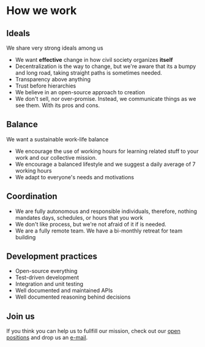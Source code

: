 # How we work

## Ideals

We share very strong ideals among us

- We want **effective** change in how civil society organizes **itself**
- Decentralization is the way to change, but we're aware that its a bumpy and long road, taking straight paths is sometimes needed.
- Transparency above anything
- Trust before hierarchies
- We believe in an open-source approach to creation
- We don't sell, nor over-promise. Instead, we communicate things as we see them. With its pros and cons.

## Balance

We want a sustainable work-life balance

- We encourage the use of working hours for learning related stuff to your work and our collective mission.
- We encourage a balanced lifestyle and we suggest a daily average of 7 working hours
- We adapt to everyone's needs and motivations

## Coordination

- We are fully autonomous and responsible individuals, therefore, nothing mandates days, schedules, or hours that you work
- We don't like process, but we're not afraid of it if is needed.
- We are a fully remote team. We have a bi-monthly retreat for team building

## Development practices

- Open-source everything
- Test-driven development
- Integration and unit testing
- Well documented and maintained APIs
- Well documented reasoning behind decisions

## Join us

If you think you can help us to fullfill our mission, check out our [open positions](about-us/open-positions.md) and drop us an [e-mail](mailto:xavi@vocdoni.io).
